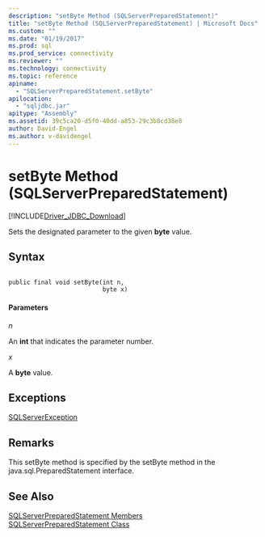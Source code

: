 ```yaml
---
description: "setByte Method (SQLServerPreparedStatement)"
title: "setByte Method (SQLServerPreparedStatement) | Microsoft Docs"
ms.custom: ""
ms.date: "01/19/2017"
ms.prod: sql
ms.prod_service: connectivity
ms.reviewer: ""
ms.technology: connectivity
ms.topic: reference
apiname: 
  - "SQLServerPreparedStatement.setByte"
apilocation: 
  - "sqljdbc.jar"
apitype: "Assembly"
ms.assetid: 39c5ca20-d5f0-40dd-a853-29c3b8cd38e8
author: David-Engel
ms.author: v-davidengel
---
```

# setByte Method (SQLServerPreparedStatement)
[!INCLUDE[Driver_JDBC_Download](../../../includes/driver_jdbc_download.md)]

  Sets the designated parameter to the given **byte** value.  
  
## Syntax  
  
```  
  
public final void setByte(int n,  
                          byte x)  
```  
  
#### Parameters  
 *n*  
  
 An **int** that indicates the parameter number.  
  
 *x*  
  
 A **byte** value.  
  
## Exceptions  
 [SQLServerException](../../../connect/jdbc/reference/sqlserverexception-class.md)  
  
## Remarks  
 This setByte method is specified by the setByte method in the java.sql.PreparedStatement interface.  
  
## See Also  
 [SQLServerPreparedStatement Members](../../../connect/jdbc/reference/sqlserverpreparedstatement-members.md)   
 [SQLServerPreparedStatement Class](../../../connect/jdbc/reference/sqlserverpreparedstatement-class.md)  
  
  
